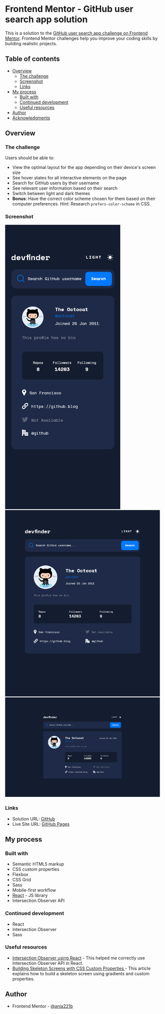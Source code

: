 # Frontend Mentor - GitHub user search app solution

This is a solution to the [GitHub user search app challenge on Frontend Mentor](https://www.frontendmentor.io/challenges/github-user-search-app-Q09YOgaH6). Frontend Mentor challenges help you improve your coding skills by building realistic projects.

## Table of contents

- [Overview](#overview)
  - [The challenge](#the-challenge)
  - [Screenshot](#screenshot)
  - [Links](#links)
- [My process](#my-process)
  - [Built with](#built-with)
  - [Continued development](#continued-development)
  - [Useful resources](#useful-resources)
- [Author](#author)
- [Acknowledgments](#acknowledgments)

## Overview

### The challenge

Users should be able to:

- View the optimal layout for the app depending on their device's screen size
- See hover states for all interactive elements on the page
- Search for GitHub users by their username
- See relevant user information based on their search
- Switch between light and dark themes
- **Bonus**: Have the correct color scheme chosen for them based on their computer preferences. _Hint_: Research `prefers-color-scheme` in CSS.

### Screenshot

![Mobile view](/public/screenshots/GitHubUserSearch-mobile.png)
![Tablet view](/public/screenshots/GitHubUserSearch-tablet.png)
![Desktop view](/public/screenshots/GitHubUserSearch-desktop.png)

### Links

- Solution URL: [GitHub](https://github.com/ania221B/github-user-search)
- Live Site URL: [GitHub Pages](https://ania221b.github.io/github-user-search/)

## My process

### Built with

- Semantic HTML5 markup
- CSS custom properties
- Flexbox
- CSS Grid
- Sass
- Mobile-first workflow
- [React](https://reactjs.org/) - JS library
- Intersection Observer API

### Continued development

- React
- Intersection Observer
- Sass

### Useful resources

- [Intersection Observer using React](https://dev.to/producthackers/intersection-observer-using-react-49ko) - This helped me correctly use Intersection Observer API in React.
- [Building Skeleton Screens with CSS Custom Properties ](https://css-tricks.com/building-skeleton-screens-css-custom-properties/) - This article explains how to build a skeleton screen using gradients and custom properties.

## Author

- Frontend Mentor - [@ania221b](https://www.frontendmentor.io/profile/ania221b)
